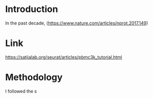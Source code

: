 # Introduction
In the past decade, (https://www.nature.com/articles/nprot.2017.149)

# Link
https://satijalab.org/seurat/articles/pbmc3k_tutorial.html

# Methodology
I followed the s
